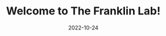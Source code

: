 ---
title: "Welcome to The Franklin Lab!"
date: 2022-10-24
type: landing

sections:
  - block: hero
    content:
      title: |
        Welcome to The Franklin Lab!
      text: |
        Hawaii Institute of Marine Biology  
        School of Ocean and Earth Science and Technology  
        University of Hawaii at Manoa
      images: 
        - filename: /images/HIMB_Icon_White.png
        - filename: /images/SOEST_logo.jpg
        - filename: /images/manoaseal_logo.png
    style: |
      .hero {
        display: flex;
        flex-direction: column;
        justify-content: center;
        align-items: center;
        text-align: center;
        color: #ffffff;
        height: 100vh;
        padding: 20px;
        background-image: url('/images/kaneohe-bay.jpg'); /* Ensure this path is correct */
        background-size: cover;
        background-position: center;
      }
      .hero .images {
        display: flex;
        justify-content: center;
        gap: 20px;
        margin-top: 20px;
      }
      .hero .images img {
        max-width: 100px;
        height: auto;
      }

  - block: markdown
    content:
      title: ""
      text: |
        <div class="cta-links">
          {{< cta cta_link="./about/" cta_text="About" cta_image="/images/Papio.jpeg" >}}
          {{< cta cta_link="./research/" cta_text="Research" cta_image="/images/Papio.jpeg" >}}
          {{< cta cta_link="./people/" cta_text="People" cta_image="/images/Papio.jpeg" >}}
          {{< cta cta_link="./publications/" cta_text="Publications" cta_image="/images/Papio.jpeg" >}}
          {{< cta cta_link="./resources/" cta_text="Resources" cta_image="/images/Papio.jpeg" >}}
          {{< cta cta_link="./want-to-join-us/" cta_text="Want to Join Us?" cta_image="/images/Papio.jpeg" >}}
        </div>
    style: |
      .cta-links {
        display: flex;
        justify-content: center;
        gap: 20px;
        margin-top: 40px;
        flex-wrap: wrap;  /* Ensure the links wrap on smaller screens */
      }
      .cta-links .cta {
        display: inline-block;
        padding: 20px 40px;
        text-align: center;
        border-radius: 5px;
        text-decoration: none;
        color: #ffffff;
        font-size: 16px;
        background-size: cover;
        background-position: center;
        width: 150px;
        height: 150px;
        box-sizing: border-box;
        background-image: url('/images/Papio.jpeg');  /* Apply the background image here */
      }
      .cta-links .cta:hover {
        opacity: 0.8;  /* Optional: add hover effect */
      }
---